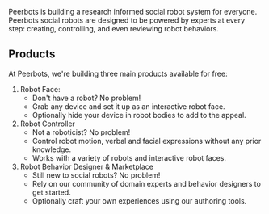 Peerbots is building a research informed social robot system for everyone. 
Peerbots social robots are designed to be powered by experts at every step: creating, controlling, and even reviewing robot behaviors.

## Products

At Peerbots, we're building three main products available for free:
1. Robot Face: 
    - Don't have a robot? No problem!
    - Grab any device and set it up as an interactive robot face.
    - Optionally hide your device in robot bodies to add to the appeal.
2. Robot Controller
    - Not a roboticist? No problem!
    - Control robot motion, verbal and facial expressions without any prior knowledge.
    - Works with a variety of robots and interactive robot faces.
3. Robot Behavior Designer & Marketplace
    - Still new to social robots? No problem!
    - Rely on our community of domain experts and behavior designers to get started.
    - Optionally craft your own experiences using our authoring tools.
